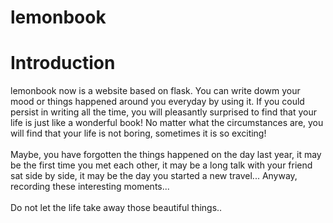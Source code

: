 lemonbook
=====
# Introduction
lemonbook now is a website based on flask. 
You can write dowm your mood or things happened around you everyday by using it. 
If you could persist in writing all the time, you will pleasantly surprised to find that your life is just like a wonderful book! No matter what the circumstances are, you will find that your life is not boring, sometimes it is so exciting! <br/><br/>
Maybe, you have forgotten the things happened on the day last year, it may be the first time you met each other, it may be a long talk with your friend sat side by side, it may be the day you started a new travel...
Anyway, recording these interesting moments...<br/><br/>
Do not let the life take away those beautiful things..<br/>

